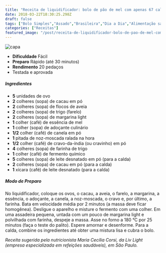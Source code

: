 ```yaml
---
title: "Receita de liquidificador: bolo de pão de mel com apenas 67 calorias"
date: 2018-03-22T18:30:25.298Z
draft: false
tags: ["Bolo Simples","Assado","Brasileira","Dia a Dia","Alimentação saudável","Bolo de chocolate","Receitas","Receitas simples e fáceis"]
categories: ["Receitas"]
featured_image: "/post/receita-de-liquidificador-bolo-de-pao-de-mel-com-apenas-67-calorias.e0e5f7ce.jpg"
---
```


![capa](/post/receita-de-liquidificador-bolo-de-pao-de-mel-com-apenas-67-calorias.e0e5f7ce.jpg)

*   **Dificuldade** Fácil
*   **Preparo** Rápido (até 30 minutos)
*   **Rendimento** 20 pedaços
*   Testada e aprovada
    

##### Ingredientes

*   **5** unidades de ovo
*   **2** colheres (sopa) de cacau em pó
*   **2** colheres (sopa) de flocos de aveia
*   **2** colheres (sopa) de trigo (farelo)
*   **2** colheres (sopa) de margarina light
*   **1** colher (café) de essência de mel
*   **1** colher (sopa) de adoçante culinário
*   **1/2** colher (café) de canela em pó
*   **1** pitada de noz-moscada ralada na hora
*   **1/2** colher (café) de cravo-da-índia (ou cravinho) em pó
*   **4** colheres (sopa) de farinha de trigo
*   **1** colher (café) de fermento químico
*   **5** colheres (sopa) de leite desnatado em pó (para a calda)
*   **2** colheres (sopa) de cacau em pó (para a calda)
*   **1** xícara (café) de leite desnatado (para a calda)

##### Modo de Preparo

No liquidificador, coloque os ovos, o cacau, a aveia, o farelo, a margarina, a essência, o adoçante, a canela, a noz-moscada, o cravo e, por último, a farinha. Bata em velocidade média por 2 minutos (a massa deve ficar homogênea). Desligue o aparelho e misture o fermento com uma colher. Em uma assadeira pequena, untada com um pouco de margarina light e polvilhada com farinha, despeje a massa. Asse no forno a 180 °C por 25 minutos (faça o teste do palito). Espere amornar e desenforme. Para a calda, combine os ingredientes até obter uma mistura lisa e cubra o bolo.

_Receita sugerida pela nutricionista Maria Cecília Corsi, da Liv Light (empresa especializada em refeições saudáveis), em São Paulo._
